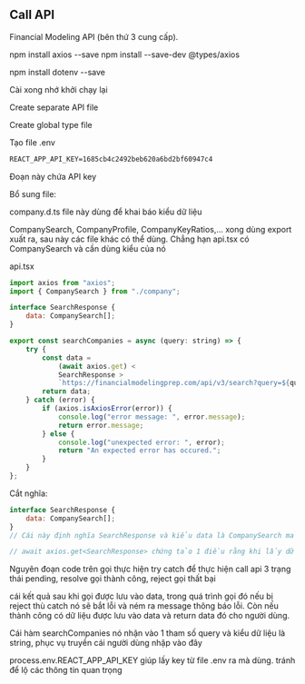 ## Call API

Financial Modeling API (bên thứ 3 cung cấp).

npm install axios --save
npm install --save-dev @types/axios

npm install dotenv --save

Cài xong nhớ khởi chạy lại

Create separate API file

Create global type file

Tạo file .env

```txt
REACT_APP_API_KEY=1685cb4c2492beb620a6bd2bf60947c4
```

Đoạn này chứa API key

Bổ sung file:

company.d.ts file này dùng để khai báo kiểu dữ liệu

CompanySearch, CompanyProfile, CompanyKeyRatios,... xong dùng export xuất ra, sau này các file khác có thể dùng. Chẳng hạn api.tsx có CompanySearch và cần dùng kiểu của nó

api.tsx

```js
import axios from "axios";
import { CompanySearch } from "./company";

interface SearchResponse {
    data: CompanySearch[];
}

export const searchCompanies = async (query: string) => {
    try {
        const data =
            (await axios.get) <
            SearchResponse >
            `https://financialmodelingprep.com/api/v3/search?query=${query}&limit=10&exchange=NASDAQ&apikey=${process.env.REACT_APP_API_KEY}`;
        return data;
    } catch (error) {
        if (axios.isAxiosError(error)) {
            console.log("error message: ", error.message);
            return error.message;
        } else {
            console.log("unexpected error: ", error);
            return "An expected error has occured.";
        }
    }
};
```

Cắt nghĩa:

```js
interface SearchResponse {
    data: CompanySearch[];
}
// Cái này định nghĩa SearchResponse và kiểu data là CompanySearch mảng

// await axios.get<SearchResponse> chứng tảo 1 điều rằng khi lấy dữ liệu kiểu dữ liệu chấp nhận là SearchResponse
```

Nguyên đoạn code trên gọi thực hiện try catch để thực hiện call api 3 trạng thái pending, resolve gọi thành công, reject gọi thất bại

cái kết quả sau khi gọi được lưu vào data, trong quá trình gọi đó nếu bị reject thù catch nó sẽ bắt lỗi và ném ra message thông báo lỗi. Còn nếu thành công có dữ liệu được lưu vào data và return data đó cho người dùng.

Cái hàm searchCompanies nó nhận vào 1 tham số query và kiểu dữ liệu là string, phục vụ truyền cái người dùng nhập vào đây

process.env.REACT_APP_API_KEY giúp lấy key từ file .env ra mà dùng. tránh để lộ các thông tin quan trọng
